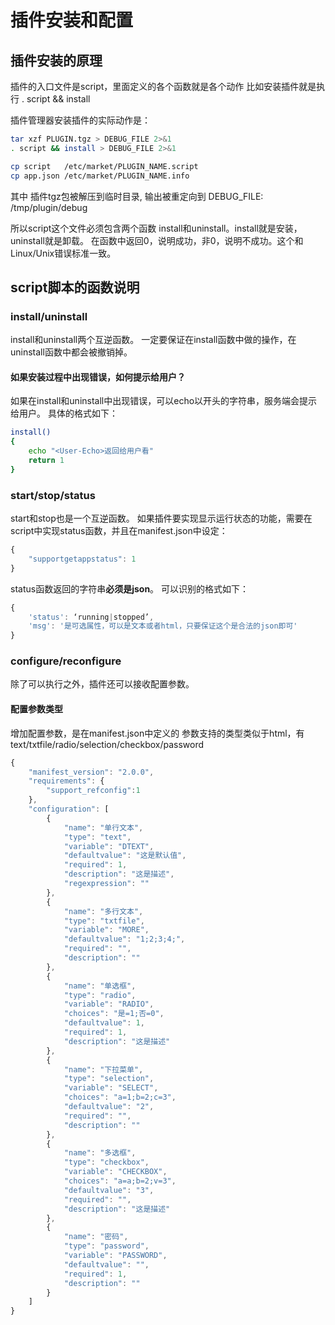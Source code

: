 
# 插件安装和配置

## 插件安装的原理
插件的入口文件是script，里面定义的各个函数就是各个动作
比如安装插件就是执行 . script && install

插件管理器安装插件的实际动作是：
```bash
tar xzf PLUGIN.tgz > DEBUG_FILE 2>&1
. script && install > DEBUG_FILE 2>&1

cp script	/etc/market/PLUGIN_NAME.script
cp app.json	/etc/market/PLUGIN_NAME.info
``` 
其中 插件tgz包被解压到临时目录, 输出被重定向到 DEBUG_FILE: /tmp/plugin/debug

所以script这个文件必须包含两个函数 install和uninstall。install就是安装，uninstall就是卸载。
在函数中返回0，说明成功，非0，说明不成功。这个和Linux/Unix错误标准一致。

## script脚本的函数说明

### install/uninstall
install和uninstall两个互逆函数。
一定要保证在install函数中做的操作，在uninstall函数中都会被撤销掉。

#### 如果安装过程中出现错误，如何提示给用户？
如果在install和uninstall中出现错误，可以echo以<User-Echo>开头的字符串，服务端会提示给用户。
具体的格式如下：
```bash
install()
{
    echo "<User-Echo>返回给用户看"
    return 1
}
```

### start/stop/status
start和stop也是一个互逆函数。
如果插件要实现显示运行状态的功能，需要在script中实现status函数，并且在manifest.json中设定：
```javascript
{
    "supportgetappstatus": 1
}
````
status函数返回的字符串**必须是json**。
可以识别的格式如下：
```javascript
{
    'status': ‘running|stopped’,
    'msg': '是可选属性，可以是文本或者html，只要保证这个是合法的json即可'
}
```


### configure/reconfigure

除了可以执行之外，插件还可以接收配置参数。

#### 配置参数类型
增加配置参数，是在manifest.json中定义的
参数支持的类型类似于html，有text/txtfile/radio/selection/checkbox/password

```javascript
{
    "manifest_version": "2.0.0",
    "requirements": {
        "support_refconfig":1
    },
    "configuration": [
        {
            "name": "单行文本",
            "type": "text",
            "variable": "DTEXT",
            "defaultvalue": "这是默认值",
            "required": 1,
            "description": "这是描述",
            "regexpression": ""
        },
        {
            "name": "多行文本",
            "type": "txtfile",
            "variable": "MORE",
            "defaultvalue": "1;2;3;4;",
            "required": "",
            "description": ""
        },
        {
            "name": "单选框",
            "type": "radio",
            "variable": "RADIO",
            "choices": "是=1;否=0",
            "defaultvalue": 1,
            "required": 1,
            "description": "这是描述"
        },
        {
            "name": "下拉菜单",
            "type": "selection",
            "variable": "SELECT",
            "choices": "a=1;b=2;c=3",
            "defaultvalue": "2",
            "required": "",
            "description": ""
        },
        {
            "name": "多选框",
            "type": "checkbox",
            "variable": "CHECKBOX",
            "choices": "a=a;b=2;v=3",
            "defaultvalue": "3",
            "required": "",
            "description": "这是描述"
        },
        {
            "name": "密码",
            "type": "password",
            "variable": "PASSWORD",
            "defaultvalue": "",
            "required": 1,
            "description": ""
        }
    ]
}
```